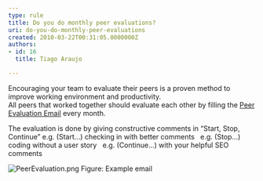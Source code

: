 ```yaml
---
type: rule
title: Do you do monthly peer evaluations?
uri: do-you-do-monthly-peer-evaluations
created: 2010-03-22T00:31:05.0000000Z
authors:
- id: 16
  title: Tiago Araujo

---
```


 Encouraging your team to evaluate their peers is a proven method to improve working environment and productivity.​ <br> 
All peers that worked together should evaluate each other by filling the [Peer Evaluation Email](/Documents/PeerEvaluationEmailTemplate.msg) every month.

The evaluation is done by giving constructive comments in “Start, Stop, Continue”
 e.g. (Start...) checking in with better comments  
 e.g. (Stop...) coding without a user story​   
 e.g. (Continue...) with your helpful SEO comments

![PeerEvaluation.png](/PublishingImages/PeerEvaluation.png)​
Figure: Example email​​
